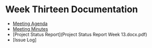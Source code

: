 # Week Thirteen Documentation
- [Meeting Agenda](Meeting-Agenda-Week-13.pdf)
- [Meeting Minutes](Meeting-Minutes-Week-13.pdf)
- [Project Status Report](Project Status Report Week 13.docx.pdf) 
- [Issue Log]
